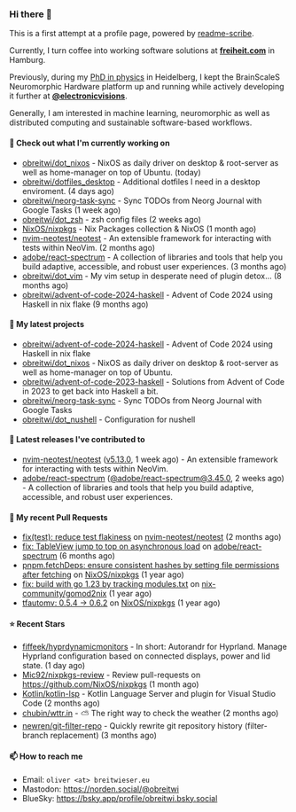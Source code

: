 ### Hi there 👋

This is a first attempt at a profile page, powered by [readme-scribe](https://github.com/muesli/readme-scribe).

Currently, I turn coffee into working software solutions at [**freiheit.com**](https://freiheit.com/) in Hamburg.

Previously, during my [PhD in physics](http://dx.doi.org/10.11588/heidok.00030261) in Heidelberg, I kept the BrainScaleS Neuromorphic Hardware platform up and running while actively developing it further at [**@electronicvisions**](https://github.com/electronicvisions).

Generally, I am interested in machine learning, neuromorphic as well as distributed computing and sustainable software-based workflows.

#### 👷 Check out what I'm currently working on

- [obreitwi/dot_nixos](https://github.com/obreitwi/dot_nixos) - NixOS as daily driver on desktop &amp; root-server as well as home-manager on top of Ubuntu. (today)
- [obreitwi/dotfiles_desktop](https://github.com/obreitwi/dotfiles_desktop) - Additional dotfiles I need in a desktop enviroment. (4 days ago)
- [obreitwi/neorg-task-sync](https://github.com/obreitwi/neorg-task-sync) - Sync TODOs from Neorg Journal with Google Tasks (1 week ago)
- [obreitwi/dot_zsh](https://github.com/obreitwi/dot_zsh) - zsh config files (2 weeks ago)
- [NixOS/nixpkgs](https://github.com/NixOS/nixpkgs) - Nix Packages collection &amp; NixOS (1 month ago)
- [nvim-neotest/neotest](https://github.com/nvim-neotest/neotest) - An extensible framework for interacting with tests within NeoVim. (2 months ago)
- [adobe/react-spectrum](https://github.com/adobe/react-spectrum) - A collection of libraries and tools that help you build adaptive, accessible, and robust user experiences. (3 months ago)
- [obreitwi/dot_vim](https://github.com/obreitwi/dot_vim) - My vim setup in desperate need of plugin detox… (8 months ago)
- [obreitwi/advent-of-code-2024-haskell](https://github.com/obreitwi/advent-of-code-2024-haskell) - Advent of Code 2024 using Haskell in nix flake (9 months ago)

#### 🌱 My latest projects

- [obreitwi/advent-of-code-2024-haskell](https://github.com/obreitwi/advent-of-code-2024-haskell) - Advent of Code 2024 using Haskell in nix flake
- [obreitwi/dot_nixos](https://github.com/obreitwi/dot_nixos) - NixOS as daily driver on desktop &amp; root-server as well as home-manager on top of Ubuntu.
- [obreitwi/advent-of-code-2023-haskell](https://github.com/obreitwi/advent-of-code-2023-haskell) - Solutions from Advent of Code in 2023 to get back into Haskell a bit.
- [obreitwi/neorg-task-sync](https://github.com/obreitwi/neorg-task-sync) - Sync TODOs from Neorg Journal with Google Tasks
- [obreitwi/dot_nushell](https://github.com/obreitwi/dot_nushell) - Configuration for nushell

#### 🔭 Latest releases I've contributed to

- [nvim-neotest/neotest](https://github.com/nvim-neotest/neotest) ([v5.13.0](https://github.com/nvim-neotest/neotest/releases/tag/v5.13.0), 1 week ago) - An extensible framework for interacting with tests within NeoVim.
- [adobe/react-spectrum](https://github.com/adobe/react-spectrum) ([@adobe/react-spectrum@3.45.0](https://github.com/adobe/react-spectrum/releases/tag/%40adobe/react-spectrum%403.45.0), 2 weeks ago) - A collection of libraries and tools that help you build adaptive, accessible, and robust user experiences.

#### 🔨 My recent Pull Requests

- [fix(test): reduce test flakiness](https://github.com/nvim-neotest/neotest/pull/529) on [nvim-neotest/neotest](https://github.com/nvim-neotest/neotest) (2 months ago)
- [fix: TableView jump to top on asynchronous load](https://github.com/adobe/react-spectrum/pull/8133) on [adobe/react-spectrum](https://github.com/adobe/react-spectrum) (6 months ago)
- [pnpm.fetchDeps: ensure consistent hashes by setting file permissions after fetching](https://github.com/NixOS/nixpkgs/pull/350063) on [NixOS/nixpkgs](https://github.com/NixOS/nixpkgs) (1 year ago)
- [fix: build with go 1.23 by tracking modules.txt](https://github.com/nix-community/gomod2nix/pull/168) on [nix-community/gomod2nix](https://github.com/nix-community/gomod2nix) (1 year ago)
- [tfautomv: 0.5.4 -&gt; 0.6.2](https://github.com/NixOS/nixpkgs/pull/334475) on [NixOS/nixpkgs](https://github.com/NixOS/nixpkgs) (1 year ago)

#### ⭐ Recent Stars

- [fiffeek/hyprdynamicmonitors](https://github.com/fiffeek/hyprdynamicmonitors) - In short: Autorandr for Hyprland. Manage Hyprland configuration based on connected displays, power and lid state. (1 day ago)
- [Mic92/nixpkgs-review](https://github.com/Mic92/nixpkgs-review) - Review pull-requests on https://github.com/NixOS/nixpkgs (1 month ago)
- [Kotlin/kotlin-lsp](https://github.com/Kotlin/kotlin-lsp) - Kotlin Language Server and plugin for Visual Studio Code (2 months ago)
- [chubin/wttr.in](https://github.com/chubin/wttr.in) - :partly_sunny: The right way to check the weather (2 months ago)
- [newren/git-filter-repo](https://github.com/newren/git-filter-repo) - Quickly rewrite git repository history (filter-branch replacement) (3 months ago)

#### 📫 How to reach me

- Email: `oliver <at> breitwieser.eu`
- Mastodon: https://norden.social/@obreitwi
- BlueSky: https://bsky.app/profile/obreitwi.bsky.social
